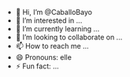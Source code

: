 - 👋 Hi, I’m @CaballoBayo
- 👀 I’m interested in ...
- 🌱 I’m currently learning ...
- 💞️ I’m looking to collaborate on ...
- 📫 How to reach me ...
- 😄 Pronouns: elle
- ⚡ Fun fact: ...

<!---
CaballoBayo/CaballoBayo is a ✨ special ✨ repository because its `README.md` (this file) appears on your GitHub profile.
You can click the Preview link to take a look at your changes.
--->
